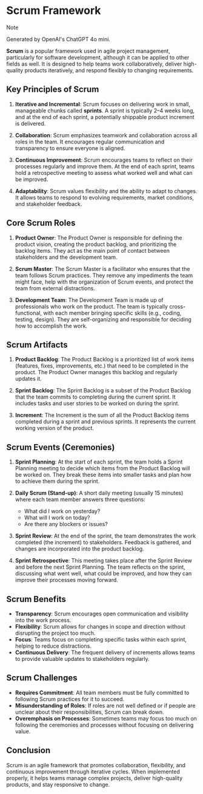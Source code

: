 # Scrum Framework

> [!NOTE]
> Generated by OpenAI's ChatGPT 4o mini.

**Scrum** is a popular framework used in agile project management, particularly
for software development, although it can be applied to other fields as well.
It is designed to help teams work collaboratively, deliver high-quality products
iteratively, and respond flexibly to changing requirements.

## Key Principles of Scrum

1. **Iterative and Incremental**: Scrum focuses on delivering work in small,
   manageable chunks called **sprints**. A sprint is typically 2–4 weeks long,
   and at the end of each sprint, a potentially shippable product increment is
   delivered.

2. **Collaboration**: Scrum emphasizes teamwork and collaboration across all
   roles in the team. It encourages regular communication and transparency to
   ensure everyone is aligned.

3. **Continuous Improvement**: Scrum encourages teams to reflect on their
   processes regularly and improve them. At the end of each sprint, teams hold a
   retrospective meeting to assess what worked well and what can be improved.

4. **Adaptability**: Scrum values flexibility and the ability to adapt to
   changes. It allows teams to respond to evolving requirements, market
   conditions, and stakeholder feedback.

## Core Scrum Roles

1. **Product Owner**: The Product Owner is responsible for defining the product
   vision, creating the product backlog, and prioritizing the backlog items.
   They act as the main point of contact between stakeholders and the
   development team.

2. **Scrum Master**: The Scrum Master is a facilitator who ensures that the team
   follows Scrum practices. They remove any impediments the team might face,
   help with the organization of Scrum events, and protect the team from
   external distractions.

3. **Development Team**: The Development Team is made up of professionals who
   work on the product. The team is typically cross-functional, with each member
   bringing specific skills (e.g., coding, testing, design). They are
   self-organizing and responsible for deciding how to accomplish the work.

## Scrum Artifacts

1. **Product Backlog**: The Product Backlog is a prioritized list of work items
   (features, fixes, improvements, etc.) that need to be completed in the
   product. The Product Owner manages this backlog and regularly updates it.

2. **Sprint Backlog**: The Sprint Backlog is a subset of the Product Backlog
   that the team commits to completing during the current sprint. It includes
   tasks and user stories to be worked on during the sprint.

3. **Increment**: The Increment is the sum of all the Product Backlog items
   completed during a sprint and previous sprints. It represents the current
   working version of the product.

## Scrum Events (Ceremonies)

1. **Sprint Planning**: At the start of each sprint, the team holds a Sprint
   Planning meeting to decide which items from the Product Backlog will be
   worked on. They break these items into smaller tasks and plan how to achieve
   them during the sprint.

2. **Daily Scrum (Stand-up)**: A short daily meeting (usually 15 minutes) where
   each team member answers three questions:

   - What did I work on yesterday?
   - What will I work on today?
   - Are there any blockers or issues?

3. **Sprint Review**: At the end of the sprint, the team demonstrates the work
   completed (the increment) to stakeholders. Feedback is gathered, and changes
   are incorporated into the product backlog.

4. **Sprint Retrospective**: This meeting takes place after the Sprint Review
   and before the next Sprint Planning. The team reflects on the sprint,
   discussing what went well, what could be improved, and how they can improve
   their processes moving forward.

## Scrum Benefits

- **Transparency**: Scrum encourages open communication and visibility into the
  work process.
- **Flexibility**: Scrum allows for changes in scope and direction without
  disrupting the project too much.
- **Focus**: Teams focus on completing specific tasks within each sprint,
  helping to reduce distractions.
- **Continuous Delivery**: The frequent delivery of increments allows teams to
  provide valuable updates to stakeholders regularly.

## Scrum Challenges

- **Requires Commitment**: All team members must be fully committed to following
  Scrum practices for it to succeed.
- **Misunderstanding of Roles**: If roles are not well defined or if people are
  unclear about their responsibilities, Scrum can break down.
- **Overemphasis on Processes**: Sometimes teams may focus too much on following
  the ceremonies and processes without focusing on delivering value.

## Conclusion

Scrum is an agile framework that promotes collaboration, flexibility, and
continuous improvement through iterative cycles. When implemented properly,
it helps teams manage complex projects, deliver high-quality products, and stay
responsive to change.
